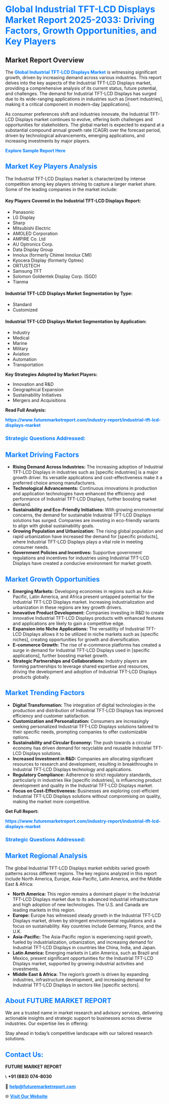<h1 style="color: #007BFF;">Global Industrial TFT-LCD Displays Market Report 2025-2033: Driving Factors, Growth Opportunities, and Key Players</h1>

<section id="overview">
<h2>Market Report Overview</h2>
<p>The <a href="https://www.futuremarketreport.com/industry-report/industrial-tft-lcd-displays-market" style="color: #007BFF; text-decoration: none;"><strong>Global Industrial TFT-LCD Displays Market</strong></a> is witnessing significant growth, driven by increasing demand across various industries. This report delves into the key aspects of the Industrial TFT-LCD Displays market, providing a comprehensive analysis of its current status, future potential, and challenges. The demand for Industrial TFT-LCD Displays has surged due to its wide-ranging applications in industries such as [insert industries], making it a critical component in modern-day [applications].</p>
<p>As consumer preferences shift and industries innovate, the Industrial TFT-LCD Displays market continues to evolve, offering both challenges and opportunities for stakeholders. The global market is expected to expand at a substantial compound annual growth rate (CAGR) over the forecast period, driven by technological advancements, emerging applications, and increasing investments by major players.</p>
</section>

<section id="overview">
<p><a href="https://www.futuremarketreport.com/request-sample/reportId=59785" style="color: #007BFF; text-decoration: none;"><strong>Explore Sample Report Here</strong></a></p>
</section>

<section id="key-players">
<h2 style="color: #007BFF;">Market Key Players Analysis</h2>
<p>The Industrial TFT-LCD Displays market is characterized by intense competition among key players striving to capture a larger market share. Some of the leading companies in the market include:</p>
<h4>Key Players Covered in the Industrial TFT-LCD Displays Report:</h4>
<ul><li>Panasonic</li><li>LG Display</li><li>Sharp</li><li>Mitsubishi Electric</li><li>AMOLED Corporation</li><li>AMPIRE Co. Ltd</li><li>AU Optronics Corp.</li><li>Data Display Group</li><li>Innolux (formerly Chimei Innolux CMI)</li><li>Kyocera Display (formerly Optrex)</li><li>ORTUSTECH</li><li>Samsung TFT</li><li>Solomon Goldentek Display Corp. (SGD)</li><li>Tianma</li></ul>
<h4>Industrial TFT-LCD Displays Market Segmentation by Type:</h4>
<ul><li>Standard</li><li>Customized</li></ul>

<h4>Industrial TFT-LCD Displays Market Segmentation by Application:</h4>
<ul><li>Industry</li><li>Medical</li><li>Marine</li><li>Military</li><li>Aviation</li><li>Automation</li><li>Transportation</li></ul>
<p><strong>Key Strategies Adopted by Market Players:</strong></p>
<ul>
<li>Innovation and R&D</li>
<li>Geographical Expansion</li>
<li>Sustainability Initiatives</li>
<li>Mergers and Acquisitions</li>
</ul>
</section>

<section>
<p><strong>Read Full Analysis: </strong></p><a href="https://www.futuremarketreport.com/industry-report/industrial-tft-lcd-displays-market" style="color: #007BFF; text-decoration: none;"><strong>https://www.futuremarketreport.com/industry-report/industrial-tft-lcd-displays-market</strong></a>
<h3 style="color: #007BFF;">Strategic Questions Addressed:</h3>
</section>

<section id="driving-factors">
<h2 style="color: #007BFF;">Market Driving Factors</h2>
<ul>
<li><strong>Rising Demand Across Industries:</strong> The increasing adoption of Industrial TFT-LCD Displays in industries such as [specific industries] is a major growth driver. Its versatile applications and cost-effectiveness make it a preferred choice among manufacturers.</li>
<li><strong>Technological Advancements:</strong> Continuous innovations in production and application technologies have enhanced the efficiency and performance of Industrial TFT-LCD Displays, further boosting market demand.</li>
<li><strong>Sustainability and Eco-Friendly Initiatives:</strong> With growing environmental concerns, the demand for sustainable Industrial TFT-LCD Displays solutions has surged. Companies are investing in eco-friendly variants to align with global sustainability goals.</li>
<li><strong>Growing Population and Urbanization:</strong> The rising global population and rapid urbanization have increased the demand for [specific products], where Industrial TFT-LCD Displays plays a vital role in meeting consumer needs.</li>
<li><strong>Government Policies and Incentives:</strong> Supportive government regulations and incentives for industries using Industrial TFT-LCD Displays have created a conducive environment for market growth.</li>
</ul>
</section>

<section id="growth-opportunities">
<h2 style="color: #007BFF;">Market Growth Opportunities</h2>
<ul>
<li><strong>Emerging Markets:</strong> Developing economies in regions such as Asia-Pacific, Latin America, and Africa present untapped potential for the Industrial TFT-LCD Displays market. Increasing industrialization and urbanization in these regions are key growth drivers.</li>
<li><strong>Innovative Product Development:</strong> Companies investing in R&D to create innovative Industrial TFT-LCD Displays products with enhanced features and applications are likely to gain a competitive edge.</li>
<li><strong>Expansion into Niche Applications:</strong> The versatility of Industrial TFT-LCD Displays allows it to be utilized in niche markets such as [specific niches], creating opportunities for growth and diversification.</li>
<li><strong>E-commerce Growth:</strong> The rise of e-commerce platforms has created a surge in demand for Industrial TFT-LCD Displays used in [specific applications], further boosting market growth.</li>
<li><strong>Strategic Partnerships and Collaborations:</strong> Industry players are forming partnerships to leverage shared expertise and resources, driving the development and adoption of Industrial TFT-LCD Displays products globally.</li>
</ul>
</section>

<section id="trending-factors">
<h2 style="color: #007BFF;">Market Trending Factors</h2>
<ul>
<li><strong>Digital Transformation:</strong> The integration of digital technologies in the production and distribution of Industrial TFT-LCD Displays has improved efficiency and customer satisfaction.</li>
<li><strong>Customization and Personalization:</strong> Consumers are increasingly seeking personalized Industrial TFT-LCD Displays solutions tailored to their specific needs, prompting companies to offer customizable options.</li>
<li><strong>Sustainability and Circular Economy:</strong> The push towards a circular economy has driven demand for recyclable and reusable Industrial TFT-LCD Displays solutions.</li>
<li><strong>Increased Investment in R&D:</strong> Companies are allocating significant resources to research and development, resulting in breakthroughs in Industrial TFT-LCD Displays technology and applications.</li>
<li><strong>Regulatory Compliance:</strong> Adherence to strict regulatory standards, particularly in industries like [specific industries], is influencing product development and quality in the Industrial TFT-LCD Displays market.</li>
<li><strong>Focus on Cost-Effectiveness:</strong> Businesses are exploring cost-efficient Industrial TFT-LCD Displays solutions without compromising on quality, making the market more competitive.</li>
</ul>
</section>

<section>
<p><strong>Get Full Report: </strong></p><a href="https://www.futuremarketreport.com/industry-report/industrial-tft-lcd-displays-market" style="color: #007BFF; text-decoration: none;"><strong>https://www.futuremarketreport.com/industry-report/industrial-tft-lcd-displays-market</strong></a>
<h3 style="color: #007BFF;">Strategic Questions Addressed:</h3>
</section>


<section id="regional-analysis">
<h2 style="color: #007BFF;">Market Regional Analysis</h2>
<p>The global Industrial TFT-LCD Displays market exhibits varied growth patterns across different regions. The key regions analyzed in this report include North America, Europe, Asia-Pacific, Latin America, and the Middle East & Africa:</p>
<ul>
<li><strong>North America:</strong> This region remains a dominant player in the Industrial TFT-LCD Displays market due to its advanced industrial infrastructure and high adoption of new technologies. The U.S. and Canada are leading markets in this region.</li>
<li><strong>Europe:</strong> Europe has witnessed steady growth in the Industrial TFT-LCD Displays market, driven by stringent environmental regulations and a focus on sustainability. Key countries include Germany, France, and the U.K.</li>
<li><strong>Asia-Pacific:</strong> The Asia-Pacific region is experiencing rapid growth, fueled by industrialization, urbanization, and increasing demand for Industrial TFT-LCD Displays in countries like China, India, and Japan.</li>
<li><strong>Latin America:</strong> Emerging markets in Latin America, such as Brazil and Mexico, present significant opportunities for the Industrial TFT-LCD Displays market, supported by growing industrial activities and investments.</li>
<li><strong>Middle East & Africa:</strong> The region’s growth is driven by expanding industries, infrastructure development, and increasing demand for Industrial TFT-LCD Displays in sectors like [specific sectors].</li>
</ul>
</section>

<footer>
<h2 style="color: #007BFF;">About FUTURE MARKET REPORT</h2>
<p>We are a trusted name in market research and advisory services, delivering actionable insights and strategic support to businesses across diverse industries. Our expertise lies in offering:</p>

<p>Stay ahead in today’s competitive landscape with our tailored research solutions.</p>

<h2 style="color: #007BFF;">Contact Us:</h2>
<p><strong>FUTURE MARKET REPORT</strong></p>
<p>📞 <strong>+91 (883) 074-8030</strong></p>
<p>📧 <strong><a href="mailto:help@futuremarketreport.com" style="color: #007BFF;">help@futuremarketreport.com</a></strong></p>
<p>🌐 <strong><a href="https://www.futuremarketreport.com/" style="color: #007BFF;">Visit Our Website</a></strong></p>
</footer>